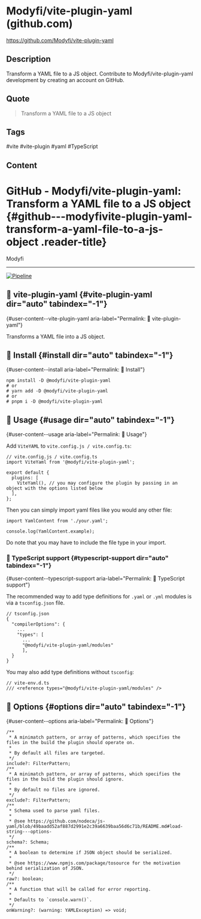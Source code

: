 # Modyfi/vite-plugin-yaml (github.com)

<https://github.com/Modyfi/vite-plugin-yaml>

## Description

Transform a YAML file to a JS object. Contribute to Modyfi/vite-plugin-yaml development by creating an account on GitHub.

## Quote

> Transform a YAML file to a JS object

## Tags

#vite #vite-plugin #yaml #TypeScript

## Content

# GitHub - Modyfi/vite-plugin-yaml: Transform a YAML file to a JS object {#github---modyfivite-plugin-yaml-transform-a-yaml-file-to-a-js-object .reader-title}

Modyfi

------------------------------------------------------------------------

[![Pipeline](https://github.com/Modyfi/vite-plugin-yaml/actions/workflows/pipeline.yml/badge.svg)](https://github.com/Modyfi/vite-plugin-yaml/actions/workflows/pipeline.yml)

## 🧹 vite-plugin-yaml {#vite-plugin-yaml dir="auto" tabindex="-1"}

[](#-vite-plugin-yaml){#user-content--vite-plugin-yaml aria-label="Permalink: 🧹 vite-plugin-yaml"}

Transforms a YAML file into a JS object.

## 🚀 Install {#install dir="auto" tabindex="-1"}

[](#-install){#user-content--install aria-label="Permalink: 🚀 Install"}

    npm install -D @modyfi/vite-plugin-yaml
    # or
    # yarn add -D @modyfi/vite-plugin-yaml
    # or
    # pnpm i -D @modyfi/vite-plugin-yaml

## 🦄 Usage {#usage dir="auto" tabindex="-1"}

[](#-usage){#user-content--usage aria-label="Permalink: 🦄 Usage"}

Add `ViteYAML` to `vite.config.js / vite.config.ts`:

    // vite.config.js / vite.config.ts
    import ViteYaml from '@modyfi/vite-plugin-yaml';

    export default {
      plugins: [
        ViteYaml(), // you may configure the plugin by passing in an object with the options listed below
      ],
    };

Then you can simply import yaml files like you would any other file:

    import YamlContent from './your.yaml';

    console.log(YamlContent.example);

Do note that you may have to include the file type in your import.

### 🔦 TypeScript support {#typescript-support dir="auto" tabindex="-1"}

[](#-typescript-support){#user-content--typescript-support aria-label="Permalink: 🔦 TypeScript support"}

The recommended way to add type definitions for `.yaml` or `.yml` modules is via a `tsconfig.json` file.

    // tsconfig.json
    {
      "compilerOptions": {
        ...
        "types": [
          ...
          "@modyfi/vite-plugin-yaml/modules"
          ],
      }
    }

You may also add type definitions without `tsconfig`:

    // vite-env.d.ts
    /// <reference types="@modyfi/vite-plugin-yaml/modules" />

## 🐛 Options {#options dir="auto" tabindex="-1"}

[](#-options){#user-content--options aria-label="Permalink: 🐛 Options"}

    /**
     * A minimatch pattern, or array of patterns, which specifies the files in the build the plugin should operate on.
     *
     * By default all files are targeted.
     */
    include?: FilterPattern;
    /**
     * A minimatch pattern, or array of patterns, which specifies the files in the build the plugin should ignore.
     *
     * By default no files are ignored.
     */
    exclude?: FilterPattern;
    /**
     * Schema used to parse yaml files.
     *
     * @see https://github.com/nodeca/js-yaml/blob/49baadd52af887d2991e2c39a6639baa56d6c71b/README.md#load-string---options-
     */
    schema?: Schema;
    /**
     * A boolean to determine if JSON object should be serialized.
     *
     * @see https://www.npmjs.com/package/tosource for the motivation behind serialization of JSON.
     */
    raw?: boolean;
    /**
     * A function that will be called for error reporting.
     *
     * Defaults to `console.warn()`.
     */
    onWarning?: (warning: YAMLException) => void;
